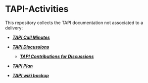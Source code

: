 # TAPI-Activities

This repository collects the TAPI documentation not associated to a delivery:

- **_[TAPI Call Minutes](https://github.com/Open-Network-Models-and-Interfaces-ONMI/TAPI-Activities/wiki/2023-%E2%80%90-2024-TAPI-Meeting-Minutes)_**

- **_[TAPI Discussions](https://github.com/Open-Network-Models-and-Interfaces-ONMI/TAPI-Activities/wiki/TAPI-Discussions)_**

  + **_[TAPI Contributions for Discussions](https://github.com/Open-Network-Models-and-Interfaces-ONMI/TAPI-Activities/tree/main/ContributionsForDiscussions)_**
  
- **_[TAPI Plan](https://github.com/Open-Network-Models-and-Interfaces-ONMI/TAPI-Activities/wiki/TAPI-Plan)_**
  
- **_[TAPI wiki backup](https://github.com/Open-Network-Models-and-Interfaces-ONMI/TAPI-Activities/tree/main/WikiBackup/TAPI.wiki)_**
